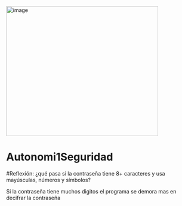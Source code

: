 <img width="407" height="348" alt="image" src="https://github.com/user-attachments/assets/79f0bb90-c36e-4420-93bb-6d514aa0f84f" />


# Autonomi1Seguridad

#Reflexión: ¿qué pasa si la contraseña tiene 8+ caracteres y usa mayúsculas, números y símbolos?

Si la contraseña tiene muchos digitos el programa se demora mas en decifrar la contraseña


